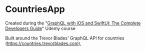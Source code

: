 # CountriesApp

Created during the "[GraphQL with iOS and SwiftUI: The Complete Developers Guide](https://www.udemy.com/course/graphql-in-ios-using-swift/)" Udemy course

Built around the Trevor Blades' GraphQL API for countries (https://countries.trevorblades.com),
